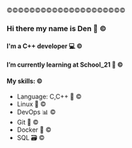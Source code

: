 ©©©©©©©©©©©©©©©©©©©©©
### Hi there my name is Den 👋 ©
#### I'm a C++ developer 💻 ©
#### I’m currently learning at School_21 🏫 ©
#### My skills: ©
- Language: C,C++ 🐘 ©
- Linux 🐧 ©
- DevOps 📊 ©
- Git 🌿 ©
- Docker 🐳 © 
- SQL 🗃️ ©

<!--
**DanyaKalinkov/DanyaKalinkov** is a ✨ _special_ ✨ repository because its `README.md` (this file) appears on your GitHub profile.

Here are some ideas to get you started:

- 🔭 I’m currently working on ...
- 🌱 I’m currently learning...
- 👯 I’m looking to collaborate on ...
- 🤔 I’m looking for help with ...
- 💬 Ask me about ...
- 📫 How to reach me: ...
- 😄 Pronouns: ...
- ⚡ Fun fact: ...
-->
